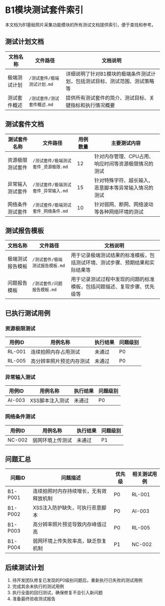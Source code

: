 # B1模块测试套件索引

本文档为B1基础照片采集功能模块的所有测试文档提供索引，便于查找和参考。

## 测试计划文档

| 文档名称 | 文件路径 | 文档说明 |
|---------|---------|---------|
| 极端测试计划 | `/测试套件/极端测试计划.md` | 详细说明了针对B1模块的极端条件测试计划，包括测试目标、测试范围、测试策略等 |
| 测试套件概述 | `/测试套件/测试套件概述.md` | 提供所有测试套件的简介、测试目标、关键指标和执行情况概要 |

## 测试套件文档

| 测试套件名称 | 文件路径 | 用例数量 | 主要测试内容 |
|------------|---------|---------|------------|
| 资源极限测试套件 | `/测试套件/极端测试套件_资源极限.md` | 12 | 针对内存管理、CPU占用、响应时间等资源极限情况的测试 |
| 异常输入测试套件 | `/测试套件/极端测试套件_异常输入.md` | 15 | 针对特殊字符、超长输入、恶意脚本等异常输入情况的测试 |
| 网络条件测试套件 | `/测试套件/极端测试套件_网络条件.md` | 10 | 针对弱网、断网、网络波动等各种网络环境的测试 |

## 测试报告模板

| 文档名称 | 文件路径 | 文档说明 |
|---------|---------|---------|
| 极端测试报告模板 | `/测试套件/极端测试报告模板.md` | 用于记录极端测试结果的标准模板，包括测试环境、测试步骤、预期结果和实际结果等 |
| 问题报告模板 | `/测试套件/问题报告模板.md` | 用于记录测试过程中发现的问题的标准模板，包括问题描述、复现步骤、优先级等 |

## 已执行测试用例

### 资源极限测试

| 用例ID | 用例名称 | 执行结果 | 问题级别 |
|-------|---------|---------|---------|
| RL-001 | 连续拍照内存占用测试 | 未通过 | P0 |
| RL-005 | 高分辨率照片预览内存测试 | 未通过 | P0 |

### 异常输入测试

| 用例ID | 用例名称 | 执行结果 | 问题级别 |
|-------|---------|---------|---------|
| AI-003 | XSS脚本注入测试 | 未通过 | P0 |

### 网络条件测试

| 用例ID | 用例名称 | 执行结果 | 问题级别 |
|-------|---------|---------|---------|
| NC-002 | 弱网环境上传测试 | 未通过 | P1 |

## 问题汇总

| 问题ID | 问题描述 | 优先级 | 相关测试用例 |
|-------|---------|-------|------------|
| B1-P001 | 连续拍照时内存持续增长，无有效释放机制 | P0 | RL-001 |
| B1-P002 | XSS注入防护缺失，可执行恶意脚本 | P0 | AI-003 |
| B1-P003 | 高分辨率照片预览导致内存峰值过高 | P0 | RL-005 |
| B1-P004 | 弱网环境上传失败率高，缺乏恢复机制 | P1 | NC-002 |

## 后续测试计划

1. 待开发团队修复已发现的P0级别问题后，重新执行已失败的测试用例
2. 完成其余未执行的测试用例
3. 执行全面的回归测试，确保修复不会引入新问题
4. 准备最终验收测试报告 